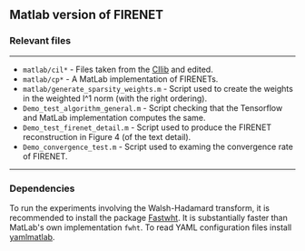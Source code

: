 ## Matlab version of FIRENET 

### Relevant files

------------------------------

* `matlab/cil*` - Files taken from the [CIlib](https://github.com/vegarant/cilib) and edited. 
* `matlab/cp*` - A MatLab implementation of FIRENETs. 
* `matlab/generate_sparsity_weights.m` - Script used to create the weights in the weighted l^1 norm (with the right ordering).
* `Demo_test_algorithm_general.m` - Script checking that the Tensorflow and MatLab implementation computes the same. 
* `Demo_test_firenet_detail.m` - Script used to produce the FIRENET reconstruction in Figure 4 (of the text detail). 
* `Demo_convergence_test.m` - Script used to examing the convergence rate of FIRENET. 

------------------------------

### Dependencies 

To run the experiments involving the Walsh-Hadamard transform, it is recommended to install the package [Fastwht](https://bitbucket.org/vegarant/fastwht/src/master/). It is substantially faster than MatLab's own implementation `fwht`. To read YAML configuration files install [yamlmatlab](https://github.com/ewiger/yamlmatlab).
